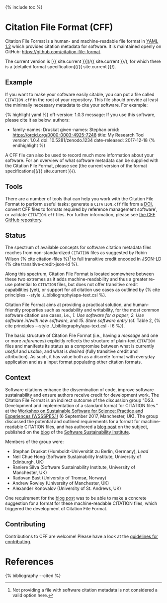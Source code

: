 ---
---

{% include toc %}

# Citation File Format (CFF)

Citation File Format is a human- and machine-readable file format in [YAML 1.2](http://www.yaml.org/spec/1.2/spec.html) which provides
citation metadata for software. It is maintained openly on GitHub:
<https://github.com/citation-file-format>.

The current version is [{{ site.current }}](/{{ site.current }}/), for which there is a [detailed format specification](/{{ site.current }}/).

## Example

If you want to make your software easily citable, you can put a file called
`CITATION.cff` in the root of your repository. This file should provide at least the
minimally necessary metadata to cite your software. For example:

{% highlight yaml %}
cff-version: 1.0.3
message: If you use this software, please cite it as below.
authors:
  - family-names: Druskat
    given-names: Stephan
    orcid: https://orcid.org/0000-0003-4925-7248
title: My Research Tool
version: 1.0.4
doi: 10.5281/zenodo.1234
date-released: 2017-12-18
{% endhighlight %}

A CFF file can also be used to record much more information about your software. For
an overview of what software metadata can be supplied with the
Citation File Format, please see [the current version of the format specifications](/{{ site.current }}/).

## Tools

There are a number of tools that can help you work with the Citation File Format to perform useful tasks: generate a `CITATION.cff` file from a [DOI](http://www.doi.org/), convert CFF files to formats required by reference management software', or validate `CITATION.cff` files. For further information, please see [the CFF GitHub repository](https://github.com/citation-file-format/citation-file-format#tools).

## Status

The spectrum of available concepts for software citation metadata files reaches
from non-standardized `CITATION` files as suggested by Robin
Wilson {% cite citation-files %}[^no-file-no-use] to full transitive credit encoded in JSON-LD
{% cite transitive-credit-json-ld %}.

Along this spectrum, Citation File Format is located somewhere between these two extremes as it adds
machine-readability and thus a greater re-use potential to `CITATION` files,
but does not offer transitive credit capabilities (yet), or support for all
citation use cases as outlined by {% cite principles --style ./_bibliography/apa-text.csl %}.

Citation File Format aims at providing a practical solution, and human-friendly properties such
as readability and writability, for the most common software citation use
cases, i.e., *1. Use software for a paper*, *2. Use software in/with new software*,
and *15. Store software entry* (cf. Table 2, {% cite principles --style ./_bibliography/apa-text.csl -l 6 %}).

The basic structure of Citation File Format (i.e., having a *message* and one or more
*references*) explicitly reflects the structure of plain-text `CITATION` files
and manifests its status as a compromise between what is currently *useful* and
*usable*, and what is *desired* (fully transitive credit and attribution). As such, it has value both as a discrete format with everyday application and as a input format populating other citation formats.

## Context

Software citations enhance the dissemination of code, improve software sustainability and ensure authors receive credit for development work. The Citation File Format is an indirect outcome of the discussion group "DS3. Development and
implementation of a standard format for CITATION files." at the [Workshop on
Sustainable Software for Science: Practice and Experiences
(WSSSPE5.1)](http://wssspe.researchcomputing.org.uk/wssspe5-1/) (6 September
2017, Manchester, UK). The group discussed the potential and outlined
requirements for a format for machine-readable CITATION files,
and has authored a [blog post](https://software.ac.uk/blog/2017-12-12-standard-format-citation-files) on the subject,
published on the [blog](http://software.ac.uk/blog/) of the [Software Sustainability
Institute](http://software.ac.uk/).

Members of the group were:

- Stephan Druskat (Humboldt-Universität zu Berlin, Germany), *Lead*
- Neil Chue Hong (Software Sustainability Institute, University of Edinburgh, UK)
- Raniere Silva (Software Sustainability Institute, University of Manchester, UK)
- Radovan Bast (University of Tromsø, Norway)
- Andrew Rowley (University of Manchester, UK)
- Alexander Konovalov (University of St. Andrews, UK)

One requirement for the [blog post](https://software.ac.uk/blog/2017-12-12-standard-format-citation-files) was to be able to make a concrete suggestion
for a format for these machine-readable CITATION files, which triggered the
development of Citation File Format.

[^no-file-no-use]: Not providing a file with software citation metadata is not considered a valid option here.

## Contributing

Contributions to CFF are welcome! Please have a look at the 
[guidelines for contributing](https://github.com/citation-file-format/citation-file-format/blob/master/CONTRIBUTING.md).

# References

{% bibliography --cited %}
